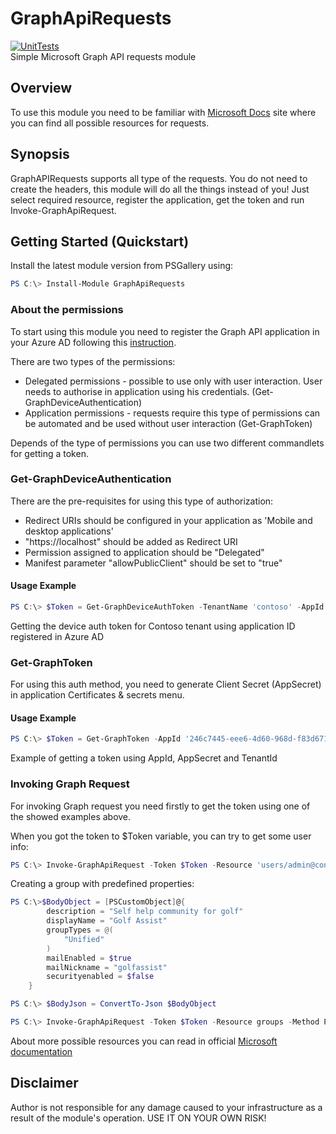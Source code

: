 # GraphApiRequests
[![UnitTests](https://github.com/aslan-im/GraphApiRequests/actions/workflows/UnitTests.yml/badge.svg?branch=main)](https://github.com/aslan-im/GraphApiRequests/actions/workflows/UnitTests.yml)  
Simple Microsoft Graph API requests module
## Overview
 To use this module you need to be familiar with [Microsoft Docs](https://docs.microsoft.com/en-us/graph/api/overview?view=graph-rest-beta) site where you can find all possible resources for requests.

## Synopsis

GraphAPIRequests supports all type of the requests. You do not need to create the headers, this module will do all the things instead of you! Just select required resource, register the application, get the token and run Invoke-GraphApiRequest.

## Getting Started (Quickstart)

Install the latest module version from PSGallery using:

```PowerShell
PS C:\> Install-Module GraphApiRequests
```

### About the permissions

To start using this module you need to register the Graph API application in your Azure AD following this [instruction](https://docs.microsoft.com/en-us/graph/auth-register-app-v2).

There are two types of the permissions:

* Delegated permissions - possible to use only with user interaction. User needs to authorise in application using his credentials. (Get-GraphDeviceAuthentication)
* Application permissions - requests require this type of permissions can be automated and be used without user interaction (Get-GraphToken)

Depends of the type of permissions you can use two different commandlets for getting a token.

### Get-GraphDeviceAuthentication

There are the pre-requisites for using this type of authorization:

- Redirect URIs should be configured in your application as 'Mobile and desktop applications'
- "https://localhost" should be added as Redirect URI
- Permission assigned to application should be "Delegated"
- Manifest parameter "allowPublicClient" should be set to "true"

#### Usage Example

```PowerShell
PS C:\> $Token = Get-GraphDeviceAuthToken -TenantName 'contoso' -AppId '246c7445-eee6-4d60-968d-f83d67183753'
```

Getting the device auth token for Contoso tenant using application ID registered in Azure AD

### Get-GraphToken

For using this auth method, you need to generate Client Secret (AppSecret) in application Certificates & secrets menu.

#### Usage Example

```PowerShell
PS C:\> $Token = Get-GraphToken -AppId '246c7445-eee6-4d60-968d-f83d67183753' -AppSecret '6R[O)5D8sHZ^pt"3' -TenantId 'd1ee13a4-c9d0-4ab0-bff5-c011dfc20717'
```

Example of getting a token using AppId, AppSecret and TenantId

### Invoking Graph Request

For invoking Graph request you need firstly to get the token using one of the showed examples above.

When you got the token to $Token variable, you can try to get some user info:

```PowerShell
PS C:\> Invoke-GraphApiRequest -Token $Token -Resource 'users/admin@contoso.com' -Method Get
```

Creating a group with predefined properties:

```PowerShell
PS C:\>$BodyObject = [PSCustomObject]@{
        description = "Self help community for golf"
        displayName = "Golf Assist"
        groupTypes = @(
            "Unified"
        )
        mailEnabled = $true
        mailNickname = "golfassist"
        securityenabled = $false
    }
```

```PowerShell
PS C:\> $BodyJson = ConvertTo-Json $BodyObject
```

```PowerShell
PS C:\> Invoke-GraphApiRequest -Token $Token -Resource groups -Method POST -Body $BodyJson
```

About more possible resources you can read in official [Microsoft documentation](https://docs.microsoft.com/en-us/graph/api/overview?view=graph-rest-beta)

## Disclaimer

Author is not responsible for any damage caused to your infrastructure as a result of the module's operation. USE IT ON YOUR OWN RISK!
